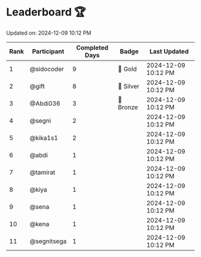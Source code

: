 # Leaderboard 🏆

Updated on: 2024-12-09 10:12 PM

| Rank | Participant       | Completed Days | Badge      | Last Updated         |
|------|-------------------|----------------|------------|----------------------|
| 1    | @sidocoder        | 9              | 🏅 Gold     | 2024-12-09 10:12 PM |
| 2    | @gift             | 8              | 🥈 Silver   | 2024-12-09 10:12 PM |
| 3    | @Abdi036          | 3              | 🥉 Bronze   | 2024-12-09 10:12 PM |
| 4    | @segni            | 2              |            | 2024-12-09 10:12 PM |
| 5    | @kika1s1          | 2              |            | 2024-12-09 10:12 PM |
| 6    | @abdi             | 1              |            | 2024-12-09 10:12 PM |
| 7    | @tamirat          | 1              |            | 2024-12-09 10:12 PM |
| 8    | @kiya             | 1              |            | 2024-12-09 10:12 PM |
| 9    | @sena             | 1              |            | 2024-12-09 10:12 PM |
| 10   | @kena             | 1              |            | 2024-12-09 10:12 PM |
| 11   | @segnitsega       | 1              |            | 2024-12-09 10:12 PM |
